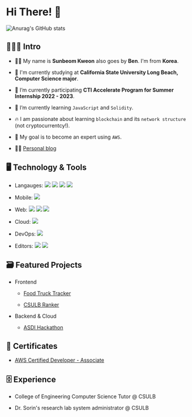 <link rel="stylesheet" href="https://for-github-ben-kweon-4373.s3.us-west-1.amazonaws.com/readme-css/index.css">

# Hi There! <span class="wave">👋</span>

![Anurag's GitHub stats](https://github-readme-stats.vercel.app/api?username=ben9543&show_icons=true)

## 🙇🏻‍♂️ Intro

- 👦🏻 My name is **Sunbeom Kweon** also goes by **Ben**. I'm from **Korea**.

- 📖 I'm currently studying at **California State University Long Beach, Computer Science major**.

- 🔭 I’m currently participating **CTI Accelerate Program for Summer Internship 2022 - 2023**.

- 🌱 I’m currently learning `JavaScript` and `Solidity`.

- 🔥 I am passionate about learning `blockchain` and its `network structure` (not cryptocurrentcy!).

- 🥅  My goal is to become an expert using `AWS`.

- ✍🏻  [Personal blog](https://dev.to/_ben)

## 🖥 Technology & Tools

- Langauges: ![](https://img.shields.io/badge/Code-JavaScript-informational?style=flat-square&logo=Javascript&logoColor=F7DF1E&color=F7DF1E)  ![](https://img.shields.io/badge/Code-Java-informational?style=flat-square&logo=java&logoColor=FF0000&color=5382a1) ![](https://img.shields.io/badge/Code-C++-informational?style=flat-square&logo=cplusplus&logoColor=FF69B4&color=FF69B4) ![](https://img.shields.io/badge/Scrapping%20&%20Algorithms-Python-informational?style=flat-square&logo=python&logoColor=3776AB&color=3776AB)

- Mobile: ![](https://img.shields.io/badge/ios%20&%20Android-Flutter-informational?style=flat-square&logo=flutter&logoColor=42A5F5&color=42A5F5)

- Web: ![](https://img.shields.io/badge/Backend-NodeJS-informational?style=flat-square&logo=nodedotjs&logoColor=87C000&color=87C000) ![](https://img.shields.io/badge/Frontend-React-informational?style=flat-square&logo=react&logoColor=61DAFB&color=61DAFB) ![](https://img.shields.io/badge/Web-PHP-informational?style=flat-square&logo=php&color=8993be)

- Cloud: ![](https://img.shields.io/badge/Cloud-AWS-informational?style=flat-square&color=FF9900&logo=amazonaws&logoColor=FF9900) 

- DevOps: ![](https://img.shields.io/badge/Terminal-Bash-informational?style=flat-square&logo=gnubash&color=000&logoColor=000) 

- Editors: ![](https://img.shields.io/badge/Editor-Visual%20Studio%20Code-informational?style=flat-square&color=007ACC&logo=visualstudiocode&logoColor=007ACC) ![](https://img.shields.io/badge/Editor-Vim-informational?style=flat-square&color=008000&logo=vim&logoColor=008000)

## 🗃️ Featured Projects

- Frontend

  - [Food Truck Tracker](https://foodtruck-tracker-demo.netlify.app/)

  - [CSULB Ranker](https://master--csulb-ranker.netlify.app/)

- Backend & Cloud

  - [ASDI Hackathon](https://github.com/ben9543/Amazon-Sustainability-Data-Initiative-ASDI-Global-Hackathon)

## 🔖 Certificates

- [AWS Certified Developer - Associate](https://www.credly.com/badges/e394da5e-0a85-4863-9585-e8ecf5e37c44?source=linked_in_profile)

## 🗄 Experience

- College of Engineering Computer Science Tutor @ CSULB

- Dr. Sorin's research lab system administrator @ CSULB
